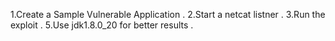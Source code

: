 1.Create a Sample Vulnerable Application .
2.Start a netcat listner .
3.Run the exploit . 
5.Use jdk1.8.0_20 for better results .
